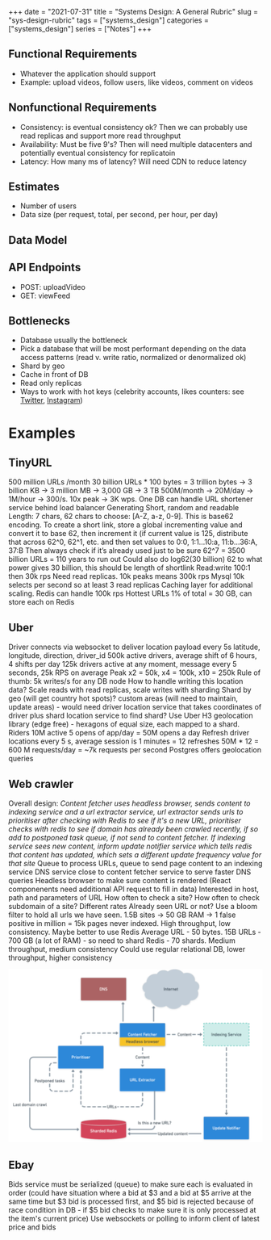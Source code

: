 +++ 
date = "2021-07-31" 
title = "Systems Design: A General Rubric" 
slug = "sys-design-rubric" 
tags = ["systems_design"] 
categories = ["systems_design"] 
series = ["Notes"] 
+++

## Functional Requirements
- Whatever the application should support 
- Example: upload videos, follow users, like videos, comment on videos

## Nonfunctional Requirements
- Consistency: is eventual consistency ok? Then we can probably use read replicas and support more read throughput
- Availability: Must be five 9's? Then will need multiple datacenters and potentially eventual consistency for replicatoin
- Latency: How many ms of latency? Will need CDN to reduce latency

## Estimates
- Number of users
- Data size (per request, total, per second, per hour, per day)

## Data Model

## API Endpoints
- POST: uploadVideo
- GET: viewFeed

## Bottlenecks
- Database usually the bottleneck
- Pick a database that will be most performant depending on the data access patterns (read v. write ratio, normalized or denormalized ok)
- Shard by geo
- Cache in front of DB
- Read only replicas
- Ways to work with hot keys (celebrity accounts, likes counters: see [Twitter](https://www.joelkaplan.dev/posts/real-life-sys-design-notes/), [Instagram](https://www.joelkaplan.dev/posts/real-life-sys-design-notes/))


# Examples

## TinyURL
500 million URLs /month
30 billion URLs * 100 bytes = 3 trillion bytes -> 3 billion KB -> 3 million MB -> 3,000 GB -> 3 TB
500M/month -> 20M/day -> 1M/hour -> 300/s. 10x peak -> 3K wps. One DB can handle
URL shortener service behind load balancer
Generating
Short, random and readable
Length: 7 chars, 62 chars to choose: [A-Z, a-z, 0-9]. This is base62 encoding.
To create a short link, store a global incrementing value and convert it to base 62, then increment it (if current value is 125, distribute that across 62^0, 62^1, etc. and then set values to
0:0, 1:1…10:a, 11:b…36:A, 37:B
Then always check if it’s already used just to be sure
62^7 = 3500 billion URLs = 110 years to run out
Could also do log62(30 billion) 62 to what power gives 30 billion, this should be length of shortlink
Read:write 100:1 then 30k rps
Need read replicas. 10k peaks means 300k rps
Mysql 10k selects per second so at least 3 read replicas
Caching layer for additional scaling. Redis can handle 100k rps
Hottest URLs 1% of total = 30 GB, can store each on Redis

## Uber
Driver connects via websocket to deliver location payload every 5s
latitude, longitude, direction, driver_id
500k active drivers, average shift of 6 hours, 4 shifts per day
125k drivers active at any moment, message every 5 seconds, 25k RPS on average
Peak x2 = 50k, x4 = 100k, x10 = 250k
Rule of thumb: 5k writes/s for any DB node
How to handle writing this location data?
Scale reads with read replicas, scale writes with sharding
Shard by geo (will get country hot spots)? custom areas (will need to maintain, update areas) - would need driver location service that takes coordinates of driver plus shard location service to find shard?
Use Uber H3 geolocation library (edge free) - hexagons of equal size, each mapped to a shard.
Riders
10M active
5 opens of app/day = 50M opens a day
Refresh driver locations every 5 s, average session is 1 minutes = 12 refreshes
50M * 12 = 600 M requests/day = ~7k requests per second
Postgres offers geolocation queries 

## Web crawler
Overall design: *Content fetcher uses headless browser, sends content to indexing service and a url extractor service, url extractor sends urls to prioritiser after checking with Redis to see if it's a new URL, prioritiser checks with redis to see if domain has already been crawled recently, if so add to postponed task queue, if not send to content fetcher. If indexing service sees new content, inform update notifier service which tells redis that content has updated, which sets a different update frequency value for that site*
Queue to process URLs, queue to send page content to an indexing service
DNS service close to content fetcher service to serve faster DNS queries
Headless browser to make sure content is rendered (React componenents need additional API request to fill in data)
Interested in host, path and parameters of URL
How often to check a site? How often to check subdomain of a site? Different rates
Already seen URL or not? Use a bloom filter to hold all urls we have seen. 1.5B sites -> 50 GB RAM -> 1 false positive in million = 15k pages never indexed. High throughput, low consistency. Maybe better to use Redis
Average URL - 50 bytes. 15B URLs - 700 GB (a lot of RAM) - so need to shard Redis - 70 shards. Medium throughput, medium consistency
Could use regular relational DB, lower throughput, higher consistency

![Web crawler](https://raw.githubusercontent.com/jkapl/joelkaplandev/master/static/web_crawler.png?raw=true)

## Ebay
Bids service must be serialized (queue) to make sure each is evaluated in order (could have situation where a bid at $3 and a bid at $5 arrive at the same time but $3 bid is processed first, and $5 bid is rejected because of race condition in DB - if $5 bid checks to make sure it is only processed at the item's current price)
Use websockets or polling to inform client of latest price and bids